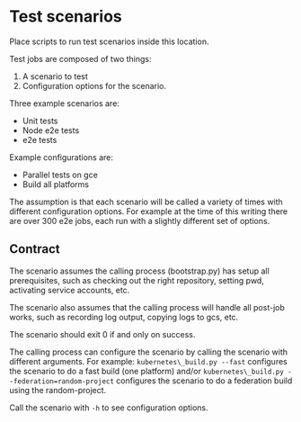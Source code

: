 # Test scenarios

Place scripts to run test scenarios inside this location.

Test jobs are composed of two things:
1) A scenario to test
2) Configuration options for the scenario.

Three example scenarios are:

* Unit tests
* Node e2e tests
* e2e tests

Example configurations are:

* Parallel tests on gce
* Build all platforms

The assumption is that each scenario will be called a variety of times with
different configuration options. For example at the time of this writing there
are over 300 e2e jobs, each run with a slightly different set of options.

## Contract

The scenario assumes the calling process (bootstrap.py) has setup all
prerequisites, such as checking out the right repository, setting pwd,
activating service accounts, etc.

The scenario also assumes that the calling process will handle all post-job
works, such as recording log output, copying logs to gcs, etc.

The scenario should exit 0 if and only on success.

The calling process can configure the scenario by calling the scenario
with different arguments. For example: `kubernetes\_build.py --fast`
configures the scenario to do a fast build (one platform) and/or
`kubernetes\_build.py --federation=random-project` configures the scenario
to do a federation build using the random-project.

Call the scenario with `-h` to see configuration options.
